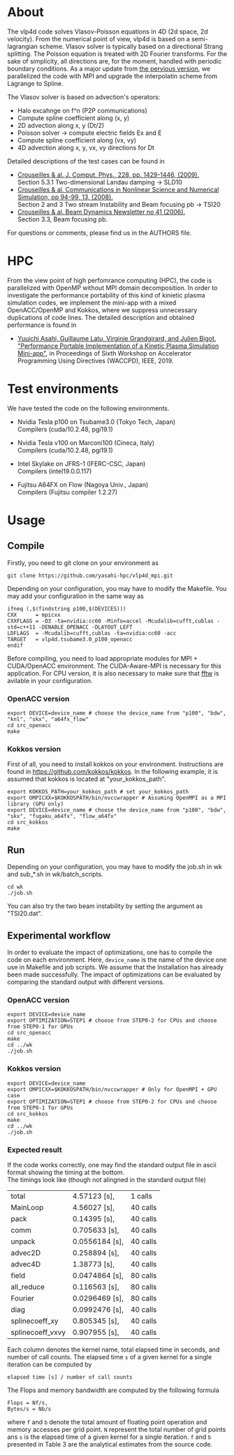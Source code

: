 # About

The vlp4d code solves Vlasov-Poisson equations in 4D (2d space, 2d velocity). From the numerical point of view, vlp4d is based on a semi-lagrangian scheme. Vlasov solver is typically based on a directional Strang splitting. The Poisson equation is treated with 2D Fourier transforms. For the sake of simplicity, all directions are, for the moment, handled with periodic boundary conditions. As a major update from [the pervious version](https://github.com/yasahi-hpc/vlp4d), we parallelized the code with MPI and upgrade the interpolatin scheme from Lagrange to Spline. 

The Vlasov solver is based on advection's operators: 
- Halo excahnge on f^n (P2P communications)  
- Compute spline coefficient along (x, y)
- 2D advection along x, y (Dt/2)
- Poisson solver -> compute electric fields Ex and E
- Compute spline coefficient along (vx, vy)
- 4D advection along x, y, vx, vy directions for Dt

Detailed descriptions of the test cases can be found in 
- [Crouseilles & al. J. Comput. Phys., 228, pp. 1429-1446, (2009).](http://people.rennes.inria.fr/Nicolas.Crouseilles/loss4D.pdf)  
  Section 5.3.1 Two-dimensional Landau damping -> SLD10
- [Crouseilles & al. Communications in Nonlinear Science and Numerical Simulation, pp 94-99, 13, (2008).](http://people.rennes.inria.fr/Nicolas.Crouseilles/cgls2.pdf)  
  Section 2 and 3 Two stream Instability and Beam focusing pb -> TSI20
- [Crouseilles & al. Beam Dynamics Newsletter no 41 (2006).](http://icfa-bd.kek.jp/Newsletter41.pdf )  
  Section 3.3, Beam focusing pb.
  
For questions or comments, please find us in the AUTHORS file.

# HPC
From the view point of high perfomrance computing (HPC), the code is parallelized with OpenMP without MPI domain decomposition.
In order to investigate the performance portability of this kind of kinietic plasma simulation codes, we implement the mini-app with
a mixed OpenACC/OpenMP and Kokkos, where we suppress unnecessary duplications of code lines. The detailed description and obtained performance is found in
- [Yuuichi Asahi, Guillaume Latu, Virginie Grandgirard, and Julien Bigot, "Performance Portable Implementation of a Kinetic Plasma Simulation Mini-app"](https://sc19.supercomputing.org/proceedings/workshops/workshop_files/ws_waccpd104s2-file1.pdf), in Proceedings of Sixth Workshop on Accelerator Programming Using Directives (WACCPD), IEEE, 2019.

# Test environments
We have tested the code on the following environments. 
- Nvidia Tesla p100 on Tsubame3.0 (Tokyo Tech, Japan)  
Compilers (cuda/10.2.48, pgi19.1)

- Nvidia Tesla v100 on Marconi100 (Cineca, Italy)  
Compilers (cuda/10.2.48, pgi19.1)

- Intel Skylake on JFRS-1 (IFERC-CSC, Japan)  
Compilers (intel19.0.0.117)

- Fujitsu A64FX on Flow (Nagoya Univ., Japan)  
Compilers (Fujitsu compiler 1.2.27)

# Usage
## Compile
Firstly, you need to git clone on your environment as
```
git clone https://github.com/yasahi-hpc/vlp4d_mpi.git
```
Depending on your configuration, you may have to modify the Makefile.
You may add your configuration in the same way as 
```
ifneq (,$(findstring p100,$(DEVICES)))
CXX      = mpicxx
CXXFLAGS = -O3 -ta=nvidia:cc60 -Minfo=accel -Mcudalib=cufft,cublas -std=c++11 -DENABLE_OPENACC -DLAYOUT_LEFT
LDFLAGS  = -Mcudalib=cufft,cublas -ta=nvidia:cc60 -acc
TARGET   = vlp4d.tsubame3.0_p100_openacc
endif
```
Before compiling, you need to load appropriate modules for MPI + CUDA/OpenACC environment. 
The CUDA-Aware-MPI is necessary for this application.
For CPU version, it is also necessary to make sure that [fftw](http://www.fftw.org) is avilable in your configuration. 

### OpenACC version
```
export DEVICE=device_name # choose the device_name from "p100", "bdw", "knl", "skx", "a64fx_flow"
cd src_openacc
make
```

### Kokkos version
First of all, you need to install kokkos on your environment. Instructions are found in https://github.com/kokkos/kokkos. In the following example, it is assumed that kokkos is located at "your_kokkos_path".

```
export KOKKOS_PATH=your_kokkos_path # set your_kokkos_path
export OMPICXX=$KOKKOSPATH/bin/nvccwrapper # Assuming OpenMPI as a MPI library (GPU only)
export DEVICE=device_name # choose the device_name from "p100", "bdw", "skx", "fugaku_a64fx", "flow_a64fx"
cd src_kokkos
make
```

## Run
Depending on your configuration, you may have to modify the job.sh in wk and sub_*.sh in wk/batch_scripts.

```
cd wk
./job.sh
```

You can also try the two beam instability by setting the argument as "TSI20.dat".

## Experimental workflow
In order to evaluate the impact of optimizations, one has to compile the code on each environment. 
Here, ```device_name``` is the name of the device one use in Makefile and job scripts. We assume that the Installation has already been made successfully. The impact of optimizations can be evaluated by comparing the standard output with different versions.

### OpenACC version
```
export DEVICE=device_name
export OPTIMIZATION=STEP1 # choose from STEP0-2 for CPUs and choose from STEP0-1 for GPUs
cd src_openacc
make
cd ../wk
./job.sh
```

### Kokkos version
```
export DEVICE=device_name
export OMPICXX=$KOKKOSPATH/bin/nvccwrapper # Only for OpenMPI + GPU case
export OPTIMIZATION=STEP1 # choose from STEP0-2 for CPUs and choose from STEP0-1 for GPUs
cd src_kokkos
make
cd ../wk
./job.sh
```

### Expected result
If the code works correctly, one may find the standard output file in ascii format showing the timing at the bottom.  
The timings look like (though not alingned in the standard output file)

|  |  |  | 
| ---- | ---- | ---- | 
| total | 4.57123 [s], | 1 calls |  
| MainLoop | 4.56027 [s], | 40 calls |
| pack | 0.14395 [s], | 40 calls |
| comm | 0.705633 [s], | 40 calls |
| unpack | 0.0556184 [s], | 40 calls | 
| advec2D | 0.258894 [s], | 40 calls |
| advec4D |1.38773 [s], | 40 calls |
| field |0.0474864 [s], | 80 calls |
| all\_reduce |0.116563 [s], | 80 calls |
| Fourier |0.0296469 [s], | 80 calls |
| diag |0.0992476 [s], | 40 calls |
| splinecoeff\_xy | 0.805345 [s], | 40 calls |
| splinecoeff\_vxvy | 0.907955 [s], | 40 calls |

Each column denotes the kernel name, total elapsed time in seconds, and number of call counts.
The elapsed time ```s``` of a given kernel for a single iteration can be computed by
```
elapsed time [s] / number of call counts
```

The Flops and memory bandwidth are computed by the following formula
```
Flops = Nf/s,
Bytes/s = Nb/s
```
where ```f``` and ```b``` denote the total amount of floating point operation and memory accesses per grid point. ```N``` represent the total number of grid points ans ```s``` is the elapsed time of a given kernel for a single iteration. ```f``` and ```b``` presented in Table 3 are the analytical estimates from the source code.
